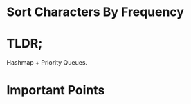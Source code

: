 # Sort Characters By Frequency

<h1>TLDR;</h1>
Hashmap + Priority Queues.

<h1>Important Points</h1>